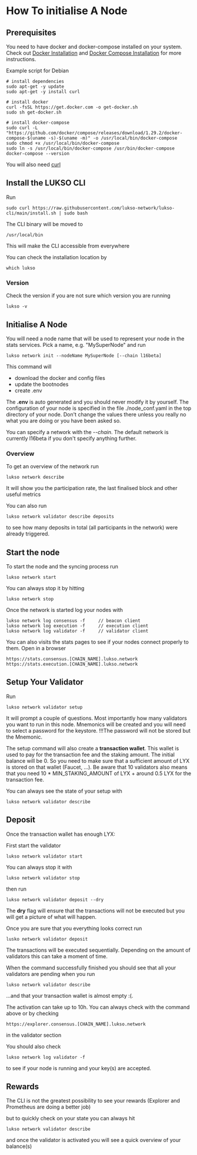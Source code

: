 # How To initialise A Node


## Prerequisites

You need to have docker and docker-compose installed on your system. Check out [Docker Installation](https://docs.docker.com/get-docker/) and [Docker Compose Installation](https://docs.docker.com/compose/install/)
for more instructions.

Example script for Debian

```shell
# install dependencies
sudo apt-get -y update
sudo apt-get -y install curl

# install docker
curl -fsSL https://get.docker.com -o get-docker.sh
sudo sh get-docker.sh

# install docker-compose
sudo curl -L "https://github.com/docker/compose/releases/download/1.29.2/docker-compose-$(uname -s)-$(uname -m)" -o /usr/local/bin/docker-compose
sudo chmod +x /usr/local/bin/docker-compose
sudo ln -s /usr/local/bin/docker-compose /usr/bin/docker-compose
docker-compose --version
```

You will also need [curl](tecmint.com/install-curl-in-linux/)

## Install the LUKSO CLI

Run

```shell
sudo curl https://raw.githubusercontent.com/lukso-network/lukso-cli/main/install.sh | sudo bash
```

The CLI binary will be moved to

```shell
/usr/local/bin
```

This will make the CLI accessible from everywhere

You can check the installation location by

```shell
which lukso
```

### Version
Check the version if you are not sure which version you are running

```shell
lukso -v
```

## Initialise A Node

You will need a node name that will be used to represent your node in the stats services.
Pick a name, e.g. "MySuperNode" and run

```shell
lukso network init --nodeName MySuperNode [--chain l16beta]
```

This command will 
* download the docker and config files
* update the bootnodes
* create .env

The **.env** is auto generated and you should never modify it by yourself. The configuration of your node
is specified in the file ./node_conf.yaml in the top directory of your node. Don't change the values
there unless you really no what you are doing or you have been asked so.

You can specify a network with the *--chain*. The default network is currently l16beta if you don't specify
anything further.

### Overview

To get an overview of the network run

```shell
lukso network describe
```

It will show you the participation rate, the last finalised block and other useful metrics

You can also run

```shell
lukso network validator describe deposits
```
to see how many deposits in total (all participants in the network) were already triggered.

## Start the node

To start the node and the syncing process run 

```shell
lukso network start
```

You can always stop it by hitting

```shell
lukso network stop
```

Once the network is started log your nodes with

```shell
lukso network log consensus -f     // beacon client
lukso network log execution -f     // execution client
lukso network log validator -f     // validator client
```

You can also visits the stats pages to see if your nodes connect properly to them.
Open in a browser

```shell
https://stats.consensus.[CHAIN_NAME].lukso.network
https://stats.execution.[CHAIN_NAME].lukso.network
```

## Setup Your Validator

Run

```shell
lukso network validator setup
```

It will prompt a couple of questions. Most importantly how many validators you want to
run in this node. Mnemonics will be created and you will need to select a password for the keystore.
!!!The password will not be stored but the Mnemonic.

The setup command will also create a **transaction wallet**. This wallet is used to pay
for the transaction fee and the staking amount. The initial balance will be 0. So you need to 
make sure that a sufficient amount of LYX is stored on that wallet (Faucet, ...). Be aware that
10 validators also means that you need 10 * MIN_STAKING_AMOUNT of LYX + around 0.5 LYX for the transaction fee.

You can always see the state of your setup with

```shell
lukso network validator describe
```

## Deposit

Once the transaction wallet has enough LYX:

First start the validator

```shell
lukso network validator start
```

You can always stop it with

```shell
lukso network validator stop
```

then run

```shell
lukso network validator deposit --dry
```

The **dry** flag will ensure that the transactions will not be executed but you will get a picture
of what will happen.

Once you are sure that you everything looks correct run

```shell
lusko network validator deposit
```
The transactions will be executed sequentially.
Depending on the amount of validators this can take a moment of time.

When the command successfully finished you should see that all your validators are pending
when you run

```shell
lukso network validator describe
```
...and that your transaction wallet is almost empty :(.

The activation can take up to 10h. You can always check with the command above or by checking

```shell
https://explorer.consensus.[CHAIN_NAME].lukso.network
```

in the validator section

You should also check

```shell
lukso network log validator -f
```

to see if your node is running and your key(s) are accepted.

## Rewards

The CLI is not the greatest possibility to see your rewards (Explorer and Prometheus are doing a better job)

but to quickly check on your state you can always hit

```shell
lukso network validator describe
```

and once the validator is activated you will see a quick overview of your balance(s)

